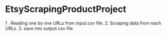 # EtsyScrapingProductProject

1 . Reading one by one URLs from input.csv file.
2. Scraping data from each URLs.
3. save into output.csv file
